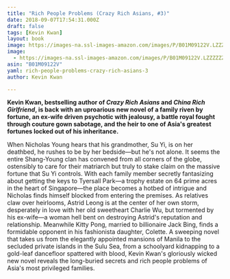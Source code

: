 ```yaml
---
title: "Rich People Problems (Crazy Rich Asians, #3)"
date: 2018-09-07T17:54:31.000Z
draft: false
tags: [Kevin Kwan]
layout: book
image: https://images-na.ssl-images-amazon.com/images/P/B01M09122V.LZZZZZZZ.jpg
image: 
  - https://images-na.ssl-images-amazon.com/images/P/B01M09122V.LZZZZZZZ.jpg
asin: "B01M09122V"
yaml: rich-people-problems-crazy-rich-asians-3
author: Kevin Kwan

---
```


**Kevin Kwan, bestselling author of *Crazy Rich Asians* and *China Rich Girlfriend*, is back with an uproarious new novel of a family riven by fortune, an ex-wife driven psychotic with jealousy, a battle royal fought through couture gown sabotage, and the heir to one of Asia's greatest fortunes locked out of his inheritance.**   
  
When Nicholas Young hears that his grandmother, Su Yi, is on her deathbed, he rushes to be by her bedside—but he's not alone. It seems the entire Shang-Young clan has convened from all corners of the globe, ostensibly to care for their matriarch but truly to stake claim on the massive fortune that Su Yi controls. With each family member secretly fantasizing about getting the keys to Tyersall Park—a trophy estate on 64 prime acres in the heart of Singapore—the place becomes a hotbed of intrigue and Nicholas finds himself blocked from entering the premises. As relatives claw over heirlooms, Astrid Leong is at the center of her own storm, desperately in love with her old sweetheart Charlie Wu, but tormented by his ex-wife—a woman hell bent on destroying Astrid's reputation and relationship. Meanwhile Kitty Pong, married to billionaire Jack Bing, finds a formidable opponent in his fashionista daughter, Colette. A sweeping novel that takes us from the elegantly appointed mansions of Manila to the secluded private islands in the Sulu Sea, from a schoolyard kidnapping to a gold-leaf dancefloor spattered with blood, Kevin Kwan's gloriously wicked new novel reveals the long-buried secrets and rich people problems of Asia's most privileged families.